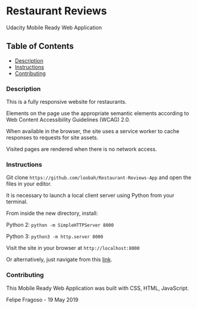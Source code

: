# Restaurant Reviews
Udacity Mobile Ready Web Application 

## Table of Contents

- [Description](#description)
- [Instructions](#instructions)
- [Contributing](#contributing)

### Description

This is a fully responsive website for restaurants.

Elements on the page use the appropriate semantic elements according to Web Content Accessibility Guidelines (WCAG) 2.0.

When available in the browser, the site uses a service worker to cache responses to requests for site assets.

Visited pages are rendered when there is no network access.

### Instructions

Git clone `https://github.com/loobah/Restaurant-Reviews-App` and open the files in your editor.

It is necessary to launch a local client server using Python from your terminal.

From inside the new directory, install:

Python 2: `python -m SimpleHTTPServer 8000`

Python 3: `python3 -m http.server 8000`

Visit the site in your browser at `http://localhost:8000`

Or alternatively, just navigate from this [link](http://www.loobah.com/udacity/restaurant).

### Contributing

This Mobile Ready Web Application was built with CSS, HTML, JavaScript.

Felipe Fragoso - 19 May 2019
